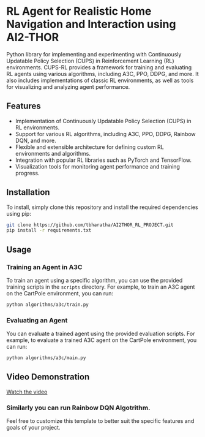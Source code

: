 
# RL Agent for Realistic Home Navigation and Interaction using AI2-THOR

Python library for implementing and experimenting with Continuously Updatable Policy Selection (CUPS) in Reinforcement Learning (RL) environments. CUPS-RL provides a framework for training and evaluating RL agents using various algorithms, including A3C, PPO, DDPG, and more. It also includes implementations of classic RL environments, as well as tools for visualizing and analyzing agent performance.

## Features

- Implementation of Continuously Updatable Policy Selection (CUPS) in RL environments.
- Support for various RL algorithms, including A3C, PPO, DDPG, Rainbow DQN, and more.
- Flexible and extensible architecture for defining custom RL environments and algorithms.
- Integration with popular RL libraries such as PyTorch and TensorFlow.
- Visualization tools for monitoring agent performance and training progress.

## Installation

To install, simply clone this repository and install the required dependencies using pip:

```bash
git clone https://github.com/tbharatha/AI2THOR_RL_PROJECT.git
pip install -r requirements.txt
```

## Usage

### Training an Agent in A3C 

To train an agent using a specific algorithm, you can use the provided training scripts in the `scripts` directory. For example, to train an A3C agent on the CartPole environment, you can run:

```bash
python algorithms/a3c/train.py
```

### Evaluating an Agent

You can evaluate a trained agent using the provided evaluation scripts. For example, to evaluate a trained A3C agent on the CartPole environment, you can run:

```bash
python algorithms/a3c/main.py
```
## Video Demonstration

[Watch the video](https://drive.google.com/file/d/1I9DpTnDmP4SARtjN-hKKHEv92KdTxiq-/view?usp=share_link)


### Similarly you can run Rainbow DQN Algotrithm.

Feel free to customize this template to better suit the specific features and goals of your project.

